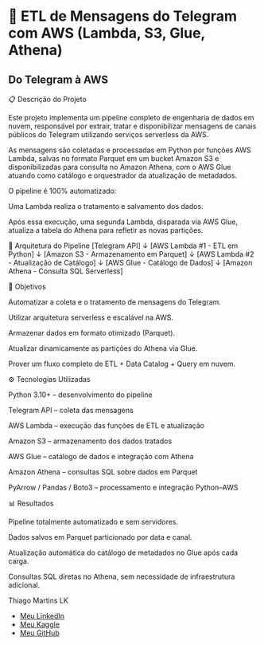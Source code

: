 # 💬 ETL de Mensagens do Telegram com AWS (Lambda, S3, Glue, Athena)
## Do Telegram à AWS

📋 Descrição do Projeto

Este projeto implementa um pipeline completo de engenharia de dados em nuvem, responsável por extrair, tratar e disponibilizar mensagens de canais públicos do Telegram utilizando serviços serverless da AWS.

As mensagens são coletadas e processadas em Python por funções AWS Lambda, salvas no formato Parquet em um bucket Amazon S3 e disponibilizadas para consulta no Amazon Athena, com o AWS Glue atuando como catálogo e orquestrador da atualização de metadados.

O pipeline é 100% automatizado:

Uma Lambda realiza o tratamento e salvamento dos dados.

Após essa execução, uma segunda Lambda, disparada via AWS Glue, atualiza a tabela do Athena para refletir as novas partições.

🧠 Arquitetura do Pipeline
[Telegram API] 
     ↓
[AWS Lambda #1 - ETL em Python]
     ↓
[Amazon S3 - Armazenamento em Parquet]
     ↓
[AWS Lambda #2 - Atualização de Catálogo]
     ↓
[AWS Glue - Catálogo de Dados]
     ↓
[Amazon Athena - Consulta SQL Serverless]

🎯 Objetivos

Automatizar a coleta e o tratamento de mensagens do Telegram.

Utilizar arquitetura serverless e escalável na AWS.

Armazenar dados em formato otimizado (Parquet).

Atualizar dinamicamente as partições do Athena via Glue.

Prover um fluxo completo de ETL + Data Catalog + Query em nuvem.

⚙️ Tecnologias Utilizadas

Python 3.10+ – desenvolvimento do pipeline

Telegram API – coleta das mensagens

AWS Lambda – execução das funções de ETL e atualização

Amazon S3 – armazenamento dos dados tratados

AWS Glue – catálogo de dados e integração com Athena

Amazon Athena – consultas SQL sobre dados em Parquet

PyArrow / Pandas / Boto3 – processamento e integração Python–AWS

📊 Resultados

Pipeline totalmente automatizado e sem servidores.

Dados salvos em Parquet particionado por data e canal.

Atualização automática do catálogo de metadados no Glue após cada carga.

Consultas SQL diretas no Athena, sem necessidade de infraestrutura adicional.


Thiago Martins LK
- <a href="https://www.linkedin.com/in/thiagomartinslk" target="_blank">Meu LinkedIn</a>
- <a href="https://www.kaggle.com/thiagomartinslk" target="_blank">Meu Kaggle</a>
- <a href="https://github.com/ThiagoMSLK" target="_blank">Meu GitHub</a>
